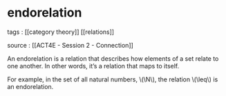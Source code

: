# endorelation

tags
: [[category theory]] [[relations]]

source
: [[ACT4E - Session 2 - Connection]]

An endorelation is a relation that describes how elements of a set relate to one another. In other words, it&rsquo;s a relation that maps to itself.

For example, in the set of all natural numbers, \\(\N\\), the relation \\(\leq\\) is an endorelation.
